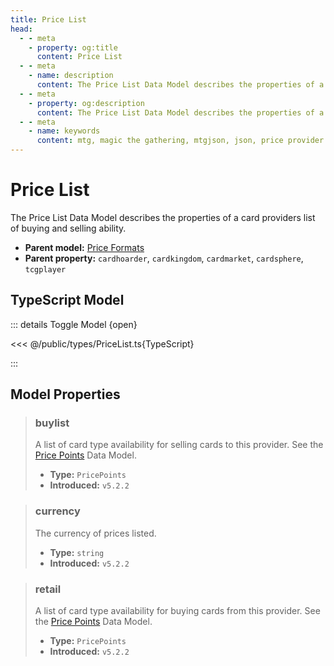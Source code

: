 ```yaml
---
title: Price List
head:
  - - meta
    - property: og:title
      content: Price List
  - - meta
    - name: description
      content: The Price List Data Model describes the properties of a card providers list of buying and selling ability.
  - - meta
    - property: og:description
      content: The Price List Data Model describes the properties of a card providers list of buying and selling ability.
  - - meta
    - name: keywords
      content: mtg, magic the gathering, mtgjson, json, price provider
---
```


# Price List

The Price List Data Model describes the properties of a card providers list of buying and selling ability.

- **Parent model:** [Price Formats](/data-models/price/price-formats/)
- **Parent property:** `cardhoarder`, `cardkingdom`, `cardmarket`, `cardsphere`, `tcgplayer`

## TypeScript Model

::: details Toggle Model {open}

<<< @/public/types/PriceList.ts{TypeScript}

:::

## Model Properties

> ### buylist <DocBadge type="warning" text="optional" />
>
> A list of card type availability for selling cards to this provider. See the [Price Points](/data-models/price/price-points/) Data Model.
>
> - **Type:** `PricePoints`
> - **Introduced:** `v5.2.2`

> ### currency
>
> The currency of prices listed.
>
> - **Type:** `string`
> - **Introduced:** `v5.2.2`

> ### retail <DocBadge type="warning" text="optional" />
>
> A list of card type availability for buying cards from this provider. See the [Price Points](/data-models/price/price-points/) Data Model.
>
> - **Type:** `PricePoints`
> - **Introduced:** `v5.2.2`
